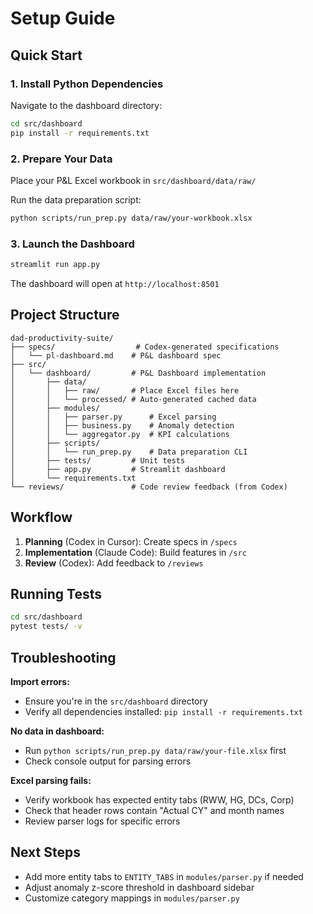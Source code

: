 # Setup Guide

## Quick Start

### 1. Install Python Dependencies

Navigate to the dashboard directory:
```bash
cd src/dashboard
pip install -r requirements.txt
```

### 2. Prepare Your Data

Place your P&L Excel workbook in `src/dashboard/data/raw/`

Run the data preparation script:
```bash
python scripts/run_prep.py data/raw/your-workbook.xlsx
```

### 3. Launch the Dashboard

```bash
streamlit run app.py
```

The dashboard will open at `http://localhost:8501`

## Project Structure

```
dad-productivity-suite/
├── specs/                  # Codex-generated specifications
│   └── pl-dashboard.md    # P&L dashboard spec
├── src/
│   └── dashboard/         # P&L Dashboard implementation
│       ├── data/
│       │   ├── raw/       # Place Excel files here
│       │   └── processed/ # Auto-generated cached data
│       ├── modules/
│       │   ├── parser.py      # Excel parsing
│       │   ├── business.py    # Anomaly detection
│       │   └── aggregator.py  # KPI calculations
│       ├── scripts/
│       │   └── run_prep.py    # Data preparation CLI
│       ├── tests/         # Unit tests
│       ├── app.py         # Streamlit dashboard
│       └── requirements.txt
└── reviews/               # Code review feedback (from Codex)
```

## Workflow

1. **Planning** (Codex in Cursor): Create specs in `/specs`
2. **Implementation** (Claude Code): Build features in `/src`
3. **Review** (Codex): Add feedback to `/reviews`

## Running Tests

```bash
cd src/dashboard
pytest tests/ -v
```

## Troubleshooting

**Import errors:**
- Ensure you're in the `src/dashboard` directory
- Verify all dependencies installed: `pip install -r requirements.txt`

**No data in dashboard:**
- Run `python scripts/run_prep.py data/raw/your-file.xlsx` first
- Check console output for parsing errors

**Excel parsing fails:**
- Verify workbook has expected entity tabs (RWW, HG, DCs, Corp)
- Check that header rows contain "Actual CY" and month names
- Review parser logs for specific errors

## Next Steps

- Add more entity tabs to `ENTITY_TABS` in `modules/parser.py` if needed
- Adjust anomaly z-score threshold in dashboard sidebar
- Customize category mappings in `modules/parser.py`
